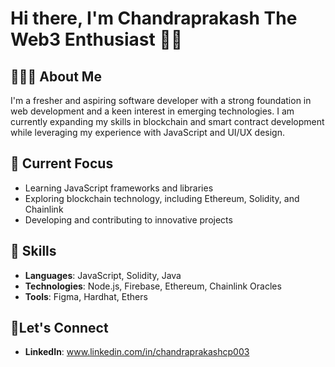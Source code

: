 # Hi there, I'm Chandraprakash The Web3 Enthusiast 🤩🔗
## 👨🏻‍💻 About Me
I'm a fresher and aspiring software developer with a strong foundation in web development and a keen interest in emerging technologies. I am currently expanding my skills in blockchain and smart contract development while leveraging my experience with JavaScript and UI/UX design.

## 🔭 Current Focus

- Learning JavaScript frameworks and libraries
- Exploring blockchain technology, including Ethereum, Solidity, and Chainlink
- Developing and contributing to innovative projects

## 🌱 Skills

- **Languages**: JavaScript, Solidity, Java
- **Technologies**: Node.js, Firebase, Ethereum, Chainlink Oracles
- **Tools**: Figma, Hardhat, Ethers

## 💭Let's Connect 

- **LinkedIn**: www.linkedin.com/in/chandraprakashcp003

